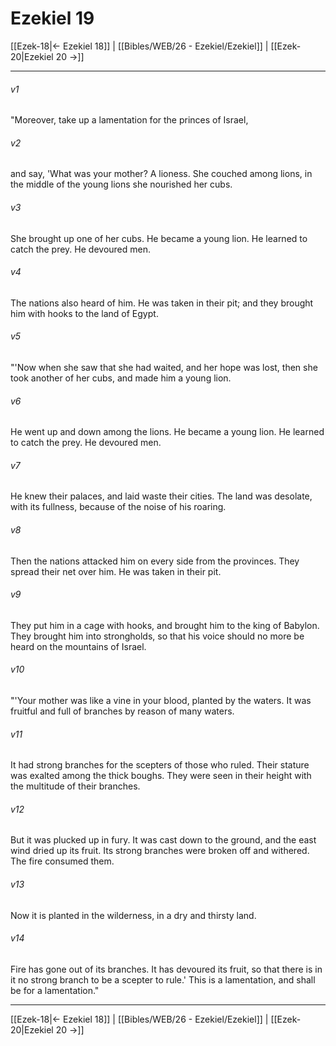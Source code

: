 # Ezekiel 19

[[Ezek-18|← Ezekiel 18]] | [[Bibles/WEB/26 - Ezekiel/Ezekiel]] | [[Ezek-20|Ezekiel 20 →]]
***



###### v1 
"Moreover, take up a lamentation for the princes of Israel, 

###### v2 
and say, 'What was your mother? A lioness. She couched among lions, in the middle of the young lions she nourished her cubs. 

###### v3 
She brought up one of her cubs. He became a young lion. He learned to catch the prey. He devoured men. 

###### v4 
The nations also heard of him. He was taken in their pit; and they brought him with hooks to the land of Egypt. 

###### v5 
"'Now when she saw that she had waited, and her hope was lost, then she took another of her cubs, and made him a young lion. 

###### v6 
He went up and down among the lions. He became a young lion. He learned to catch the prey. He devoured men. 

###### v7 
He knew their palaces, and laid waste their cities. The land was desolate, with its fullness, because of the noise of his roaring. 

###### v8 
Then the nations attacked him on every side from the provinces. They spread their net over him. He was taken in their pit. 

###### v9 
They put him in a cage with hooks, and brought him to the king of Babylon. They brought him into strongholds, so that his voice should no more be heard on the mountains of Israel. 

###### v10 
"'Your mother was like a vine in your blood, planted by the waters. It was fruitful and full of branches by reason of many waters. 

###### v11 
It had strong branches for the scepters of those who ruled. Their stature was exalted among the thick boughs. They were seen in their height with the multitude of their branches. 

###### v12 
But it was plucked up in fury. It was cast down to the ground, and the east wind dried up its fruit. Its strong branches were broken off and withered. The fire consumed them. 

###### v13 
Now it is planted in the wilderness, in a dry and thirsty land. 

###### v14 
Fire has gone out of its branches. It has devoured its fruit, so that there is in it no strong branch to be a scepter to rule.' This is a lamentation, and shall be for a lamentation."

***
[[Ezek-18|← Ezekiel 18]] | [[Bibles/WEB/26 - Ezekiel/Ezekiel]] | [[Ezek-20|Ezekiel 20 →]]
